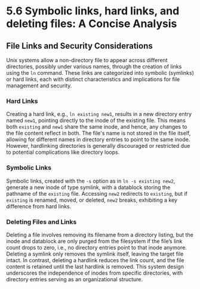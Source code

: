 # 5.6 Symbolic links, hard links, and deleting files: A Concise Analysis

## File Links and Security Considerations
Unix systems allow a non-directory file to appear across different directories, possibly under various names, through the creation of links using the `ln` command. These links are categorized into symbolic (symlinks) or hard links, each with distinct characteristics and implications for file management and security.

### Hard Links
Creating a hard link, e.g., `ln existing new1`, results in a new directory entry named `new1`, pointing directly to the inode of the existing file. This means both `existing` and `new1` share the same inode, and hence, any changes to the file content reflect in both. The file's name is not stored in the file itself, allowing for different names in directory entries to point to the same inode. However, hardlinking directories is generally discouraged or restricted due to potential complications like directory loops.

### Symbolic Links
Symbolic links, created with the `-s` option as in `ln -s existing new2`, generate a new inode of type symlink, with a datablock storing the pathname of the `existing` file. Accessing `new2` redirects to `existing`, but if `existing` is renamed, moved, or deleted, `new2` breaks, exhibiting a key difference from hard links. 

### Deleting Files and Links
Deleting a file involves removing its filename from a directory listing, but the inode and datablock are only purged from the filesystem if the file’s link count drops to zero, i.e., no directory entries point to that inode anymore. Deleting a symlink only removes the symlink itself, leaving the target file intact. In contrast, deleting a hardlink reduces the link count, and the file content is retained until the last hardlink is removed. This system design underscores the independence of inodes from specific directories, with directory entries serving as an organizational structure.
